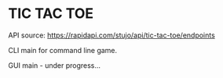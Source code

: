 # TIC TAC TOE #
API source: https://rapidapi.com/stujo/api/tic-tac-toe/endpoints

CLI main for command line game.

GUI main - under progress...